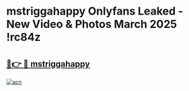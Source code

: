 # mstriggahappy Onlyfans Leaked - New Video & Photos March 2025 !rc84z

# <h2><a href="https://vpvgsq.iuczelnia.edu.pl?title=mstriggahappy&ref=rc84z">🔗👉 🔴 mstriggahappy</a></h2>

[![acn](https://github.com/user-attachments/assets/0f9c940e-d8b0-45ae-aac7-cd30a18b3e1c)](https://vpvgsq.iuczelnia.edu.pl?title=mstriggahappy&ref=rc84z)

